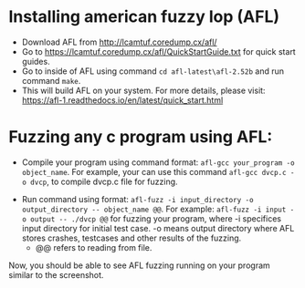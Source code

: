 # Installing american fuzzy lop (AFL) 
- Download AFL from http://lcamtuf.coredump.cx/afl/
- Go to https://lcamtuf.coredump.cx/afl/QuickStartGuide.txt for quick start guides.
- Go to inside of AFL using command `cd afl-latest\afl-2.52b` and run command `make`.
- This will build AFL on your system. For more details, please visit: https://afl-1.readthedocs.io/en/latest/quick_start.html 


# Fuzzing any c program using AFL: 
- Compile your program using command format: `afl-gcc your_program -o object_name`. For example, your can use this command `afl-gcc dvcp.c -o dvcp`, to compile dvcp.c file for fuzzing. 

<!-- where
-fsanitize is used to enable various sanitizers, here I used address and undefined that explicitly tells to detect buffer overflow, use after free and undefined behavior respectively. Some other options for -fsanitizer are thread, memory, leak.  -->


- Run command using format: `afl-fuzz -i input_directory -o output_directory -- object_name @@`. For example: `afl-fuzz -i input -o output -- ./dvcp @@` for fuzzing your program, where 
    -i specifices input directory for initial test case. 
    -o means output directory where AFL stores crashes, testcases and other results of the fuzzing. 
    - @@ refers to reading from file. 

Now, you should be able to see AFL fuzzing running on your program similar to the screenshot.




